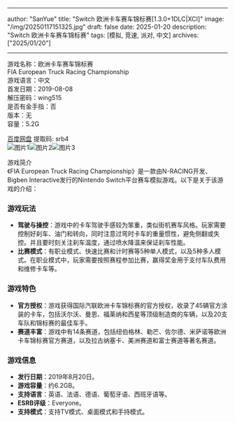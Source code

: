 
---
author: "SanYue"
title: "Switch 欧洲卡车赛车锦标赛[1.3.0+1DLC|XCI]"
image: "/img/20250117151325.jpg"
draft: false
date: 2025-01-20
description: "Switch 欧洲卡车赛车锦标赛"
tags: [模拟, 竞速, 派对, 中文]
archives: ["2025/01/20"]

---

游戏名称：欧洲卡车赛车锦标赛   
FIA European Truck Racing Championship    
游戏语言：中文  
首发日期：2019-08-08  
解压密码：wing515  
是否有金手指：否  
版本：无   
容量：5.2G

[百度网盘](https://pan.baidu.com/s/1xDbb9pbhWsiq8ecJu7VNXQ) 提取码: srb4  
![图片1](/img/dd68ae.jpg)![图片2](/img/0b4a17.jpg)![图片3](/img/2e52ef.jpg)  

游戏简介  
《FIA European Truck Racing Championship》是一款由N-RACING开发、Bigben Interactive发行的Nintendo Switch平台赛车模拟游戏。以下是关于该游戏的介绍：

### 游戏玩法
- **驾驶与操控**：游戏中的卡车驾驶手感较为笨重，类似街机赛车风格。玩家需要控制好刹车、油门和转向，同时注意过弯时卡车的重量惯性，避免侧翻或失控。并且要时刻关注刹车温度，通过喷水降温来保证刹车性能。
- **比赛模式**：有职业模式、快速比赛和计时赛等5种单人模式，以及5种多人模式。在职业模式中，玩家需要按照赛程参加比赛，赢得奖金用于支付车队费用和维修卡车等。

### 游戏特色
- **官方授权**：游戏获得国际汽联欧洲卡车锦标赛的官方授权，收录了45辆官方涂装的卡车，包括沃尔沃、曼恩、福莱纳和西星等顶级制造商的车辆，以及20支车队和锦标赛的最佳车手。
- **赛道丰富**：游戏中有14条赛道，包括纽伯格林、勒芒、佐尔德、米萨诺等欧洲卡车锦标赛官方赛道，以及拉古纳塞卡、美洲赛道和富士赛道等著名赛道。

### 游戏信息
- **发行日期**：2019年8月20日。
- **游戏容量**：约6.2GB。
- **支持语言**：英语、法语、德语、葡萄牙语、西班牙语等。
- **ESRB评级**：Everyone。
- **支持模式**：支持TV模式、桌面模式和手持模式。

